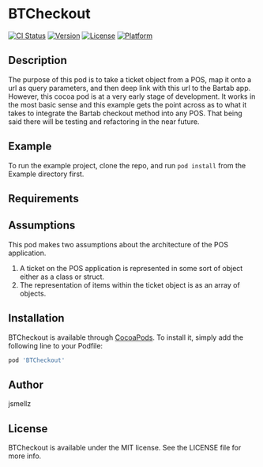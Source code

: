 # BTCheckout

[![CI Status](https://img.shields.io/travis/jsmellz/BTCheckout.svg?style=flat)](https://travis-ci.org/jsmellz/BTCheckout)
[![Version](https://img.shields.io/cocoapods/v/BTCheckout.svg?style=flat)](https://cocoapods.org/pods/BTCheckout)
[![License](https://img.shields.io/cocoapods/l/BTCheckout.svg?style=flat)](https://cocoapods.org/pods/BTCheckout)
[![Platform](https://img.shields.io/cocoapods/p/BTCheckout.svg?style=flat)](https://cocoapods.org/pods/BTCheckout)
## Description

The purpose of this pod is to take a ticket object from a POS, map it onto a url as query parameters, and then deep link with this url to the Bartab app. However, this cocoa pod is at a very early stage of development. It works in the most basic sense and this example gets the point across as to what it takes to integrate the Bartab checkout method into any POS. That being said there will be testing and refactoring in the near future. 

## Example

To run the example project, clone the repo, and run `pod install` from the Example directory first.

## Requirements

## Assumptions

This pod makes two assumptions about the architecture of the POS application.

1. A ticket on the POS application is represented in some sort of object either as a class or struct. 
2. The representation of items within the ticket object is as an array of objects. 

## Installation

BTCheckout is available through [CocoaPods](https://cocoapods.org). To install
it, simply add the following line to your Podfile:

```ruby
pod 'BTCheckout'
```

## Author

jsmellz

## License

BTCheckout is available under the MIT license. See the LICENSE file for more info.
